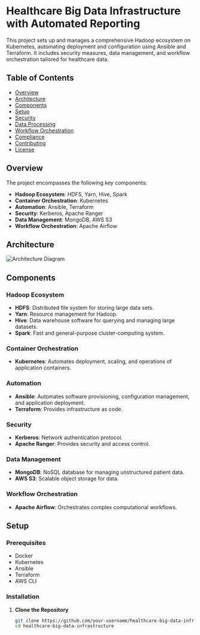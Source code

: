 # Healthcare Big Data Infrastructure with Automated Reporting

This project sets up and manages a comprehensive Hadoop ecosystem on Kubernetes, automating deployment and configuration using Ansible and Terraform. It includes security measures, data management, and workflow orchestration tailored for healthcare data.

## Table of Contents

- [Overview](#overview)
- [Architecture](#architecture)
- [Components](#components)
- [Setup](#setup)
- [Security](#security)
- [Data Processing](#data-processing)
- [Workflow Orchestration](#workflow-orchestration)
- [Compliance](#compliance)
- [Contributing](#contributing)
- [License](#license)

## Overview

The project encompasses the following key components:

- **Hadoop Ecosystem**: HDFS, Yarn, Hive, Spark
- **Container Orchestration**: Kubernetes
- **Automation**: Ansible, Terraform
- **Security**: Kerberos, Apache Ranger
- **Data Management**: MongoDB, AWS S3
- **Workflow Orchestration**: Apache Airflow

## Architecture

![Architecture Diagram](path/to/architecture-diagram.png)

## Components

### Hadoop Ecosystem

- **HDFS**: Distributed file system for storing large data sets.
- **Yarn**: Resource management for Hadoop.
- **Hive**: Data warehouse software for querying and managing large datasets.
- **Spark**: Fast and general-purpose cluster-computing system.

### Container Orchestration

- **Kubernetes**: Automates deployment, scaling, and operations of application containers.

### Automation

- **Ansible**: Automates software provisioning, configuration management, and application deployment.
- **Terraform**: Provides infrastructure as code.

### Security

- **Kerberos**: Network authentication protocol.
- **Apache Ranger**: Provides security and access control.

### Data Management

- **MongoDB**: NoSQL database for managing unstructured patient data.
- **AWS S3**: Scalable object storage for data.

### Workflow Orchestration

- **Apache Airflow**: Orchestrates complex computational workflows.

## Setup

### Prerequisites

- Docker
- Kubernetes
- Ansible
- Terraform
- AWS CLI

### Installation

1. **Clone the Repository**
   ```bash
   git clone https://github.com/your-username/healthcare-big-data-infrastructure.git
   cd healthcare-big-data-infrastructure

